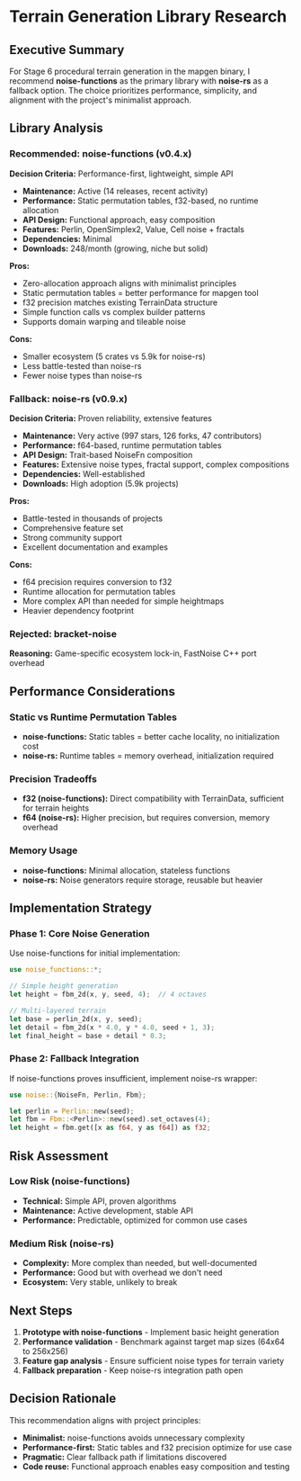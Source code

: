 # Terrain Generation Library Research

## Executive Summary
For Stage 6 procedural terrain generation in the mapgen binary, I recommend **noise-functions** as the primary library with **noise-rs** as a fallback option. The choice prioritizes performance, simplicity, and alignment with the project's minimalist approach.

## Library Analysis

### Recommended: noise-functions (v0.4.x)
**Decision Criteria:** Performance-first, lightweight, simple API
- **Maintenance:** Active (14 releases, recent activity)
- **Performance:** Static permutation tables, f32-based, no runtime allocation
- **API Design:** Functional approach, easy composition
- **Features:** Perlin, OpenSimplex2, Value, Cell noise + fractals
- **Dependencies:** Minimal
- **Downloads:** 248/month (growing, niche but solid)

**Pros:**
- Zero-allocation approach aligns with minimalist principles
- Static permutation tables = better performance for mapgen tool
- f32 precision matches existing TerrainData structure
- Simple function calls vs complex builder patterns
- Supports domain warping and tileable noise

**Cons:**
- Smaller ecosystem (5 crates vs 5.9k for noise-rs)
- Less battle-tested than noise-rs
- Fewer noise types than noise-rs

### Fallback: noise-rs (v0.9.x)
**Decision Criteria:** Proven reliability, extensive features
- **Maintenance:** Very active (997 stars, 126 forks, 47 contributors)
- **Performance:** f64-based, runtime permutation tables
- **API Design:** Trait-based NoiseFn composition
- **Features:** Extensive noise types, fractal support, complex compositions
- **Dependencies:** Well-established
- **Downloads:** High adoption (5.9k projects)

**Pros:**
- Battle-tested in thousands of projects
- Comprehensive feature set
- Strong community support
- Excellent documentation and examples

**Cons:**
- f64 precision requires conversion to f32
- Runtime allocation for permutation tables
- More complex API than needed for simple heightmaps
- Heavier dependency footprint

### Rejected: bracket-noise
**Reasoning:** Game-specific ecosystem lock-in, FastNoise C++ port overhead

## Performance Considerations

### Static vs Runtime Permutation Tables
- **noise-functions:** Static tables = better cache locality, no initialization cost
- **noise-rs:** Runtime tables = memory overhead, initialization required

### Precision Tradeoffs
- **f32 (noise-functions):** Direct compatibility with TerrainData, sufficient for terrain heights
- **f64 (noise-rs):** Higher precision, but requires conversion, memory overhead

### Memory Usage
- **noise-functions:** Minimal allocation, stateless functions
- **noise-rs:** Noise generators require storage, reusable but heavier

## Implementation Strategy

### Phase 1: Core Noise Generation
Use noise-functions for initial implementation:
```rust
use noise_functions::*;

// Simple height generation
let height = fbm_2d(x, y, seed, 4);  // 4 octaves

// Multi-layered terrain
let base = perlin_2d(x, y, seed);
let detail = fbm_2d(x * 4.0, y * 4.0, seed + 1, 3);
let final_height = base + detail * 0.3;
```

### Phase 2: Fallback Integration
If noise-functions proves insufficient, implement noise-rs wrapper:
```rust
use noise::{NoiseFn, Perlin, Fbm};

let perlin = Perlin::new(seed);
let fbm = Fbm::<Perlin>::new(seed).set_octaves(4);
let height = fbm.get([x as f64, y as f64]) as f32;
```

## Risk Assessment

### Low Risk (noise-functions)
- **Technical:** Simple API, proven algorithms
- **Maintenance:** Active development, stable API
- **Performance:** Predictable, optimized for common use cases

### Medium Risk (noise-rs)
- **Complexity:** More complex than needed, but well-documented
- **Performance:** Good but with overhead we don't need
- **Ecosystem:** Very stable, unlikely to break

## Next Steps

1. **Prototype with noise-functions** - Implement basic height generation
2. **Performance validation** - Benchmark against target map sizes (64x64 to 256x256)
3. **Feature gap analysis** - Ensure sufficient noise types for terrain variety
4. **Fallback preparation** - Keep noise-rs integration path open

## Decision Rationale

This recommendation aligns with project principles:
- **Minimalist:** noise-functions avoids unnecessary complexity
- **Performance-first:** Static tables and f32 precision optimize for use case
- **Pragmatic:** Clear fallback path if limitations discovered
- **Code reuse:** Functional approach enables easy composition and testing